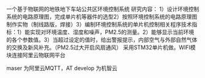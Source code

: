 一个基于物联网的地铁地下车站公共区环境控制系统
研究内容：
1）设计环境控制系统的电路原理图，完成单片机等器件的选型2）按照环境控制系统的电路原理图制作实物（制线路版，焊接）3）编制环境控制系统的单片机控制相关程序技术指标：1）能实现对环境温度、湿度和噪声，PM2.5的测量。2）能够显示当前环境的各个参数值。3）当超过设定的值时，给出警报提示，内部空气与外部自然气体的交换及新风补充。（PM2.5过大开启风扇通风）
采用STM32单片机做。WIFI模块连接阿里云物联网平台


maser 为阿里云MQTT，AT
develop 为机智云
